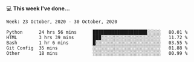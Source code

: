 💻 **This week I've done...**

<!--START_SECTION:waka-->
```text
Week: 23 October, 2020 - 30 October, 2020

Python      24 hrs 56 mins      ████████████████████░░░░░   80.01 % 
HTML        3 hrs 39 mins       ███░░░░░░░░░░░░░░░░░░░░░░   11.72 % 
Bash        1 hr 6 mins         █░░░░░░░░░░░░░░░░░░░░░░░░   03.55 % 
Git Config  35 mins             ░░░░░░░░░░░░░░░░░░░░░░░░░   01.88 % 
Other       18 mins             ░░░░░░░░░░░░░░░░░░░░░░░░░   00.99 %
```
<!--END_SECTION:waka-->
